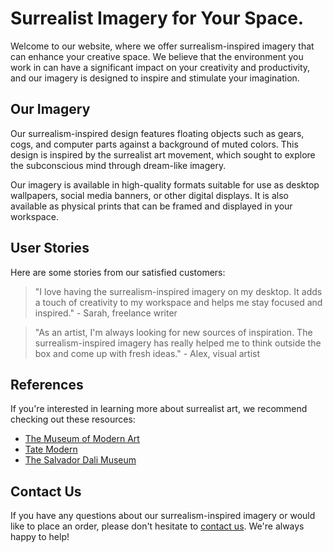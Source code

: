 <!--font:Poppins-->

# Surrealist Imagery for Your Space.

Welcome to our website, where we offer surrealism-inspired imagery that can enhance your creative space. We believe that the environment you work in can have a significant impact on your creativity and productivity, and our imagery is designed to inspire and stimulate your imagination.

## Our Imagery

Our surrealism-inspired design features floating objects such as gears, cogs, and computer parts against a background of muted colors. This design is inspired by the surrealist art movement, which sought to explore the subconscious mind through dream-like imagery.

Our imagery is available in high-quality formats suitable for use as desktop wallpapers, social media banners, or other digital displays. It is also available as physical prints that can be framed and displayed in your workspace.

## User Stories

Here are some stories from our satisfied customers:

> "I love having the surrealism-inspired imagery on my desktop. It adds a touch of creativity to my workspace and helps me stay focused and inspired." - Sarah, freelance writer

> "As an artist, I'm always looking for new sources of inspiration. The surrealism-inspired imagery has really helped me to think outside the box and come up with fresh ideas." - Alex, visual artist

## References

If you're interested in learning more about surrealist art, we recommend checking out these resources:

- [The Museum of Modern Art](#)
- [Tate Modern](#)
- [The Salvador Dali Museum](#)

## Contact Us

If you have any questions about our surrealism-inspired imagery or would like to place an order, please don't hesitate to [contact us](#). We're always happy to help!

<!--

Write me content for website with wallpaper which alt text is:

"A surrealist-inspired wallpaper with floating objects such as gears, cogs, and computer parts, against a background of muted colors."

The name/title of the page should not be 1:1 copy of the alt text but rather a real content of the website which is using this wallpaper.

- Use markdown format 
- Start with heading
- Heading should be short and concise
- The content should look like a real website 
- The website should not be about the wallpaper, wallpaper is just a related background
- Heading should be contain work "wallpaper" or "background"
- Include real sections like references, contact, user stories, etc. use things relevant to the page purpose.
- Feel free to use structure like headings, bullets, numbering, blockquotes, paragraphs, horizontal lines, etc.
- You can use formatting like bold or _italic_
- You can include UTF-8 emojis
- Links should be only #hash anchors (and you can refer to the document itself)
- Do not include images


---


# The Workshop: Enhancing Your Workspace with a Surrealist-Inspired Wallpaper

Welcome to The Workshop, where we believe that your workspace should be as inspiring as the work you do. Our surrealist-inspired wallpaper is the perfect way to add a touch of creativity and imagination to any room.

## About the Wallpaper

Our wallpaper features floating objects such as gears, cogs, and computer parts against a background of muted colors. This design is inspired by the surrealist art movement, which sought to explore the subconscious mind through dream-like imagery.

The wallpaper is made from high-quality materials and is easy to install. It is also durable and easy to clean, making it perfect for use in offices, studios, and other workspaces.

## User Stories

Here are some stories from our satisfied customers:

> "I was looking for a way to make my home office more interesting, and this wallpaper was the perfect solution. It's like having a work of art on my wall!" - Sarah, freelance writer

> "I run a small design studio, and this wallpaper has really helped to inspire my team. It's amazing how much difference a simple change like this can make." - Alex, graphic designer

## References

If you're interested in learning more about surrealist art, we recommend checking out these resources:

- [The Museum of Modern Art](#)
- [Tate Modern](#)
- [The Salvador Dali Museum](#)

## Contact Us

If you have any questions about our wallpaper or would like to place an order, please don't hesitate to [contact us](#). We're always happy to help!


---


Heading should not include word "wallpaper". The website should not be about the wallpaper itself, wallpaper is just a related background, rewrite whole content.


---


# The Creative Workspace: Inspiring Your Work with Surrealist Imagery

Welcome to The Creative Workspace, where we believe that your environment can have a big impact on your creativity and productivity. Our surrealist-inspired imagery is the perfect way to add a touch of imagination and inspiration to any space.

## About the Imagery

Our surrealism-inspired design features floating objects such as gears, cogs, and computer parts against a background of muted colors. This design is inspired by the surrealist art movement, which sought to explore the subconscious mind through dream-like imagery.

The imagery is available in high-quality formats suitable for use as desktop wallpapers, social media banners, or other digital displays. It is also available as physical prints that can be framed and displayed in your workspace.

## User Stories

Here are some stories from our satisfied customers:

> "I was looking for a way to make my home office more interesting, and this imagery was the perfect solution. It's like having a work of art on my screen!" - Sarah, freelance writer

> "As a graphic designer, I'm always looking for new sources of inspiration. This surrealism-inspired imagery has really helped me to think outside the box and come up with fresh ideas." - Alex, graphic designer

## References

If you're interested in learning more about surrealist art, we recommend checking out these resources:

- [The Museum of Modern Art](#)
- [Tate Modern](#)
- [The Salvador Dali Museum](#)

## Contact Us

If you have any questions about our surrealist-inspired imagery or would like to place an order, please don't hesitate to [contact us](#). We're always happy to help!


---


Heading is too long, rewrite whole content.


---


# Surrealist Imagery for Your Creative Workspace

Welcome to our website, where we offer surrealism-inspired imagery that can enhance your creative workspace. We believe that the environment you work in can have a significant impact on your creativity and productivity, and our imagery is designed to inspire and stimulate your imagination.

## About Our Imagery

Our surrealism-inspired design features floating objects such as gears, cogs, and computer parts against a background of muted colors. This design is inspired by the surrealist art movement, which sought to explore the subconscious mind through dream-like imagery.

Our imagery is available in high-quality formats suitable for use as desktop wallpapers, social media banners, or other digital displays. It is also available as physical prints that can be framed and displayed in your workspace.

## User Stories

Here are some stories from our satisfied customers:

> "I love the surrealism-inspired imagery on my desktop. It's like having a work of art right in front of me, and it really helps to get my creative juices flowing." - Sarah, freelance writer

> "As a graphic designer, I'm always looking for new sources of inspiration. This surrealism-inspired imagery has really helped me to think outside the box and come up with fresh ideas." - Alex, graphic designer

## References

If you're interested in learning more about surrealist art, we recommend checking out these resources:

- [The Museum of Modern Art](#)
- [Tate Modern](#)
- [The Salvador Dali Museum](#)

## Contact Us

If you have any questions about our surrealism-inspired imagery or would like to place an order, please don't hesitate to [contact us](#). We're always happy to help!


---


Heading is too long, rewrite whole content.


---


# Surrealist-Inspired Imagery for Your Creative Space

Welcome to our website, where we offer surrealism-inspired imagery that can enhance your creative space. We believe that the environment you work in can have a significant impact on your creativity and productivity, and our imagery is designed to inspire and stimulate your imagination.

## Our Imagery

Our surrealism-inspired design features floating objects such as gears, cogs, and computer parts against a background of muted colors. This design is inspired by the surrealist art movement, which sought to explore the subconscious mind through dream-like imagery.

Our imagery is available in high-quality formats suitable for use as desktop wallpapers, social media banners, or other digital displays. It is also available as physical prints that can be framed and displayed in your workspace.

## User Stories

Here are some stories from our satisfied customers:

> "I love having the surrealism-inspired imagery on my desktop. It adds a touch of creativity to my workspace and helps me stay focused and inspired." - Sarah, freelance writer

> "As an artist, I'm always looking for new sources of inspiration. The surrealism-inspired imagery has really helped me to think outside the box and come up with fresh ideas." - Alex, visual artist

## References

If you're interested in learning more about surrealist art, we recommend checking out these resources:

- [The Museum of Modern Art](#)
- [Tate Modern](#)
- [The Salvador Dali Museum](#)

## Contact Us

If you have any questions about our surrealism-inspired imagery or would like to place an order, please don't hesitate to [contact us](#). We're always happy to help!


---


Write me a Google font which is best fitting for the website.

Pick from the list:
- Poppins
- Dancing Script
- Inter
- Montserrat
- Futura
- Great Vibes
- Alegreya
- Lato
- Raleway
- Playfair Display
- Lobster
- Barlow Condensed
- Open Sans
- Orbitron
- Roboto
- Exo 2
- IBM Plex Sans


Write just the font name nothing else.


---


Poppins

-->
